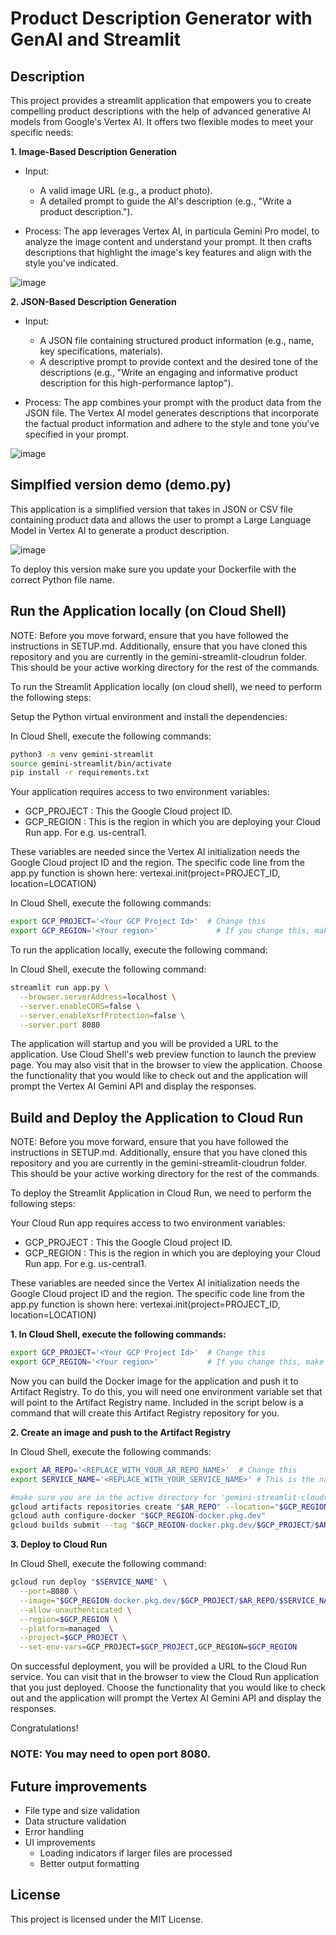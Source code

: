 # Product Description Generator with GenAI and Streamlit

## Description

This project provides a streamlit application that empowers you to create compelling product descriptions with the help of advanced generative AI models from Google's Vertex AI. It offers two flexible modes to meet your specific needs:

**1. Image-Based Description Generation**
* Input:
   - A valid image URL (e.g., a product photo).
   - A detailed prompt to guide the AI's description (e.g., "Write a product description.").
     
* Process: The app leverages Vertex AI, in particula Gemini Pro model, to analyze the image content and understand your prompt. It then crafts descriptions that highlight the image's key features and align with the style you've indicated.
  
![image](https://raw.githubusercontent.com/sandra-calvo/product_descriptions_genai/main/screencaptures/image1.png)


**2. JSON-Based Description Generation**
* Input:
   - A JSON file containing structured product information (e.g., name, key specifications, materials).
   - A descriptive prompt to provide context and the desired tone of the descriptions (e.g., "Write an engaging and informative product description for this high-performance laptop").

* Process: The app combines your prompt with the product data from the JSON file. The Vertex AI model generates descriptions that incorporate the factual product information and adhere to the style and tone you've specified in your prompt.

![image](https://raw.githubusercontent.com/sandra-calvo/product_descriptions_genai/main/screencaptures/image2.png)


## Simplfied version demo (demo.py)

This application is a simplified version that takes in JSON or CSV file containing product data and allows the user to prompt a Large Language Model in Vertex AI to generate a product description. 

![image](https://raw.githubusercontent.com/sandra-calvo/product_descriptions_genai/main/screencaptures/image3.png)

To deploy this version make sure you update your Dockerfile with the correct Python file name. 

## Run the Application locally (on Cloud Shell)
NOTE: Before you move forward, ensure that you have followed the instructions in SETUP.md. Additionally, ensure that you have cloned this repository and you are currently in the gemini-streamlit-cloudrun folder. This should be your active working directory for the rest of the commands.

To run the Streamlit Application locally (on cloud shell), we need to perform the following steps:

Setup the Python virtual environment and install the dependencies:

In Cloud Shell, execute the following commands:

```bash
python3 -m venv gemini-streamlit
source gemini-streamlit/bin/activate
pip install -r requirements.txt
```

Your application requires access to two environment variables:
- GCP_PROJECT : This the Google Cloud project ID.
- GCP_REGION : This is the region in which you are deploying your Cloud Run app. For e.g. us-central1.

These variables are needed since the Vertex AI initialization needs the Google Cloud project ID and the region. 
The specific code line from the app.py function is shown here: vertexai.init(project=PROJECT_ID, location=LOCATION)

In Cloud Shell, execute the following commands:

```bash
export GCP_PROJECT='<Your GCP Project Id>'  # Change this
export GCP_REGION='<Your region>'             # If you change this, make sure the region is supported.
```
To run the application locally, execute the following command:

In Cloud Shell, execute the following command:

```bash
streamlit run app.py \
  --browser.serverAddress=localhost \
  --server.enableCORS=false \
  --server.enableXsrfProtection=false \
  --server.port 8080
```

The application will startup and you will be provided a URL to the application. Use Cloud Shell's web preview function to launch the preview page. You may also visit that in the browser to view the application. Choose the functionality that you would like to check out and the application will prompt the Vertex AI Gemini API and display the responses.

## Build and Deploy the Application to Cloud Run
NOTE: Before you move forward, ensure that you have followed the instructions in SETUP.md. Additionally, ensure that you have cloned this repository and you are currently in the gemini-streamlit-cloudrun folder. This should be your active working directory for the rest of the commands.

To deploy the Streamlit Application in Cloud Run, we need to perform the following steps:

Your Cloud Run app requires access to two environment variables:

* GCP_PROJECT : This the Google Cloud project ID.
* GCP_REGION : This is the region in which you are deploying your Cloud Run app. For e.g. us-central1.

These variables are needed since the Vertex AI initialization needs the Google Cloud project ID and the region. 
The specific code line from the app.py function is shown here: vertexai.init(project=PROJECT_ID, location=LOCATION)

**1. In Cloud Shell, execute the following commands:**

```bash
export GCP_PROJECT='<Your GCP Project Id>'  # Change this
export GCP_REGION='<Your region>'           # If you change this, make sure the region is supported.
```
Now you can build the Docker image for the application and push it to Artifact Registry. To do this, you will need one environment variable set that will point to the Artifact Registry name. Included in the script below is a command that will create this Artifact Registry repository for you.

**2. Create an image and push to the Artifact Registry**

In Cloud Shell, execute the following commands:

```bash
export AR_REPO='<REPLACE_WITH_YOUR_AR_REPO_NAME>'  # Change this
export SERVICE_NAME='<REPLACE_WITH_YOUR_SERVICE_NAME>' # This is the name of our Application and Cloud Run service. Change it if you'd like.

#make sure you are in the active directory for 'gemini-streamlit-cloudrun'
gcloud artifacts repositories create "$AR_REPO" --location="$GCP_REGION" --repository-format=Docker
gcloud auth configure-docker "$GCP_REGION-docker.pkg.dev"
gcloud builds submit --tag "$GCP_REGION-docker.pkg.dev/$GCP_PROJECT/$AR_REPO/$SERVICE_NAME"
```

**3. Deploy to Cloud Run**

In Cloud Shell, execute the following command:
```bash
gcloud run deploy "$SERVICE_NAME" \
  --port=8080 \
  --image="$GCP_REGION-docker.pkg.dev/$GCP_PROJECT/$AR_REPO/$SERVICE_NAME" \
  --allow-unauthenticated \
  --region=$GCP_REGION \
  --platform=managed  \
  --project=$GCP_PROJECT \
  --set-env-vars=GCP_PROJECT=$GCP_PROJECT,GCP_REGION=$GCP_REGION
```
On successful deployment, you will be provided a URL to the Cloud Run service. You can visit that in the browser to view the Cloud Run application that you just deployed. Choose the functionality that you would like to check out and the application will prompt the Vertex AI Gemini API and display the responses.

Congratulations!

### NOTE: You may need to open port 8080. 

## Future improvements

* File type and size validation
* Data structure validation
* Error handling
* UI improvements
   - Loading indicators if larger files are processed
   - Better output formatting


## License
This project is licensed under the MIT License.
